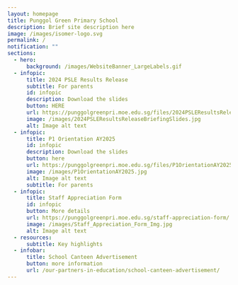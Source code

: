 ```yaml
---
layout: homepage
title: Punggol Green Primary School
description: Brief site description here
image: /images/isomer-logo.svg
permalink: /
notification: ""
sections:
  - hero:
      background: /images/WebsiteBanner_LargeLabels.gif
  - infopic:
      title: 2024 PSLE Results Release
      subtitle: For parents
      id: infopic
      description: Download the slides
      button: HERE
      url: https://punggolgreenpri.moe.edu.sg/files/2024PSLEResultsReleaseBriefingSlides.pdf
      image: /images/2024PSLEResultsReleaseBriefingSlides.jpg
      alt: Image alt text
  - infopic:
      title: P1 Orientation AY2025
      id: infopic
      description: Download the slides
      button: here
      url: https://punggolgreenpri.moe.edu.sg/files/P1OrientationAY2025.pdf
      image: /images/P1OrientationAY2025.jpg
      alt: Image alt text
      subtitle: For parents
  - infopic:
      title: Staff Appreciation Form
      id: infopic
      button: More details
      url: https://punggolgreenpri.moe.edu.sg/staff-appreciation-form/
      image: /images/Staff_Appreciation_Form_Img.jpg
      alt: Image alt text
  - resources:
      subtitle: Key highlights
  - infobar:
      title: School Canteen Advertisement
      button: more information
      url: /our-partners-in-education/school-canteen-advertisement/
---
```

